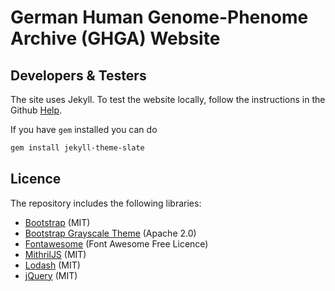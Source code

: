 # German Human Genome-Phenome Archive (GHGA) Website

## Developers & Testers

The site uses Jekyll. To test the website locally, follow the instructions in the Github <a href="https://help.github.com/en/github/working-with-github-pages/testing-your-github-pages-site-locally-with-jekyll" target="_blank">Help</a>.

If you have `gem` installed you can do 

```bash
gem install jekyll-theme-slate
```
 
## Licence

The repository includes the following libraries:

  * [Bootstrap](https://github.com/twbs/bootstrap) (MIT)
  * [Bootstrap Grayscale Theme](https://github.com/twbs/bootstrap) (Apache 2.0)
  * [Fontawesome](https://github.com/FortAwesome/Font-Awesome) (Font Awesome Free Licence)
  * [MithrilJS](https://github.com/MithrilJS/mithril.js) (MIT)
  * [Lodash](https://github.com/lodash/lodash) (MIT)
  * [jQuery](https://github.com/jquery/jquery) (MIT)
